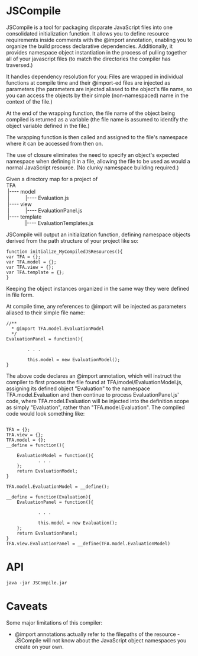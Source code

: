 JSCompile
=========

JSCompile is a tool for packaging disparate JavaScript files into one consolidated initialization function.
It allows you to define resource requirements inside comments with the @import annotation, enabling you to organize the
build process declarative dependencies. Additionally, it provides namespace object instantiation in the process of
pulling together all of your javascript files (to match the directories the compiler has traversed.)

It handles dependency resolution for you:
Files are wrapped in individual functions at compile time and their @import-ed files are injected as parameters
(the parameters are injected aliased to the object's file name, so you can access the objects
by their simple (non-namespaced) name in the context of the file.)

At the end of the wrapping function, the file name of the object being compiled is returned as a variable
(the file name is assumed to identify the object variable defined in the file.)

The wrapping function is then called and assigned to the file's namespace where it can be accessed from then on.

The use of closure eliminates the need to specify an object's expected namespace when defining it in a file,
allowing the file to be used as would a normal JavaScript resource. (No clunky namespace building required.)


Given a directory map for a project of
<br/>TFA
<br/>&nbsp;|---- model
<br/>&nbsp;|&nbsp;&nbsp;&nbsp;&nbsp;&nbsp;&nbsp;&nbsp;&nbsp;&nbsp;&nbsp;&nbsp;|---- Evaluation.js
<br/>&nbsp;|---- view
<br/>&nbsp;|&nbsp;&nbsp;&nbsp;&nbsp;&nbsp;&nbsp;&nbsp;&nbsp;&nbsp;&nbsp;&nbsp;|---- EvaluationPanel.js
<br/>&nbsp;|---- template
<br/>&nbsp;&nbsp;&nbsp;&nbsp;&nbsp;&nbsp;&nbsp;&nbsp;&nbsp;&nbsp;&nbsp;&nbsp;&nbsp;|---- EvaluationTemplates.js

JSCompile will output an initialization function, defining namespace objects derived from the path structure of your
project like so:
<pre><code>function initialize_MyCompiledJSResources(){
var TFA = {};
var TFA.model = {};
var TFA.view = {};
var TFA.template = {};
}</code></pre>
Keeping the object instances organized in the same way they were defined in file form.

At compile time, any references to @import will be injected as parameters aliased to their simple file name:
<pre><code>//**
  * @import TFA.model.EvaluationModel
  */
EvaluationPanel = function(){
        
        . . .
        
        this.model = new EvaluationModel();
}
</code></pre>

The above code declares an @import annotation, which will instruct the compiler to first process the file found at
TFA/model/EvaluationModel.js, assigning its defined object "Evaluation" to the namespace TFA.model.Evaluation and then
continue to process EvaluationPanel.js' code, where TFA.model.Evaluation will be injected into the definition scope
as simply "Evaluation", rather than "TFA.model.Evaluation". The compiled code would look something like:

<pre><code>
TFA = {};
TFA.view = {};
TFA.model = {};
__define = function(){

    EvaluationModel = function(){
            . . .
    };
    return EvaluationModel;
}

TFA.model.EvaluationModel = __define();

__define = function(Evaluation){
    EvaluationPanel = function(){

            . . .

            this.model = new Evaluation();
    };
    return EvaluationPanel;
}
TFA.view.EvaluationPanel = __define(TFA.model.EvaluationModel)
</code></pre>

API
===
<code>java -jar JSCompile.jar <build directory> <output file name> </code>

Caveats
=======
Some major limitations of this compiler:
* @import annotations actually refer to the filepaths of the resource - JSCompile will not
know about the JavaScript object namespaces you create on your own.
